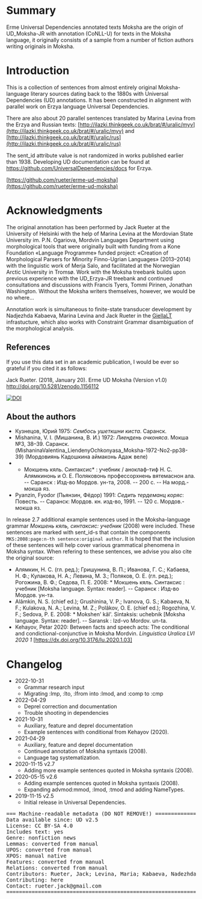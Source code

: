 # Summary

Erme Universal Dependencies annotated texts Moksha are the origin of UD_Moksha-JR with annotation (CoNLL-U) for texts in the Moksha language,
it originally consists of a sample from a number of fiction authors writing originals in Moksha.


# Introduction

This is a collection of sentences from almost entirely original Moksha-language literary sources dating back to the 1880s with
 Universal Dependencies (UD) annotations. It has been constructed in alignment with parallel work on Erzya language Universal Dependencies.

There are also about 20 parallel sentences translated by Marina Levina from the Erzya and Russian
texts: [http://ilazki.thinkgeek.co.uk/brat/#/uralic/myv](http://ilazki.thinkgeek.co.uk/brat/#/uralic/myv) and
[http://ilazki.thinkgeek.co.uk/brat/#/uralic/rus](http://ilazki.thinkgeek.co.uk/brat/#/uralic/rus)

The sent_id attribute value is not randomized in works published earlier than 1938. Developing UD documentation can be found at https://github.com/UniversalDependencies/docs for Erzya.

[https://github.com/rueter/erme-ud-moksha](https://github.com/rueter/erme-ud-moksha)


# Acknowledgments

The original annotation has been performed by Jack Rueter at the University of Helsinki with the help of Marina Levina
at the Mordovian State University im. P.N. Ogariova, Mordvin Languages Department using morphological tools 
that were originally built with funding from a Kone Foundation «Language Programme» funded project: 
«Creation of Morphological Parsers for Minority Finno-Ugrian Languages» (2013–2014) with the linguistic work of
Merja Salo, and facilitated at the Norwegian Arctic University in Tromsø. Work with the Moksha treebank
builds upon previous experience with the UD_Erzya-JR treebank and continued consultations and discussions
with Francis Tyers, Tommi Pirinen, Jonathan Washington. Without the Moksha writers themselves, however, we would be no where…

Annotation work is simultaneous to finite-state transducer development by Nadjezhda Kabaeva, Marina Levina and Jack Rueter in the [GiellaLT](https://giellalt.uit.no/lang-mdf) infrastucture, which also works with Constraint Grammar disambiguation of the morphological analysis.

## References

If you use this data set in an academic publication, I would be ever so grateful if you cited it as follows:

Jack Rueter. (2018, January 20). Erme UD Moksha (Version v1.0) http://doi.org/10.5281/zenodo.1156112

[![DOI](https://zenodo.org/badge/118232421.svg)](https://zenodo.org/badge/latestdoi/118232421)


## About the authors

- Кузнецов, Юрий 1975: *Сембось ушеткшни киста*. Саранск.
- Mishanina, V. I. (Мишанина, В. И.) 1972: *Лиендень очконяса*. Мокша №3, 38–39. Саранск. (MishaninaValentina_LiendenyOchkonyasa_Moksha-1972-No2-pp38-39) (Мордовиянь Кадошкина аймаконь Адаж веле)
- * Мокшень кяль. Синтаксис* : учебник / аноклаф-тиф Н. С. Алямкинонь и О. Е. Поляковонь профессорхнень вятемаснон ала. -- Саранск : Изд-во Мордов. ун-та, 2008. -- 200 с. -- На морд.-мокша яз.
- Pyanzin, Fyodor (Пьянзин, Фёдор) 1991: *Седить тердеманц коряс*: Повесть. -- Саранск: Мордов. кн. изд-во, 1991. -- 120 с. Мордов.-мокша яз.

 In release 2.7 additional example sentences used in the Moksha-language grammar *Мокшень кяль, синтаксис: учебник* (2008) were included. These sentences are marked with sent_id-s that contain the components `MKS:2008:page:n-th sentence:original author`. It is hoped that the inclusion of these sentences will help cover various grammatical phenomena in Moksha syntax. When refering to these sentences, we advise you also cite the original source:

- Алямкин, Н. С. (гл. ред.); Гришунина, В. П.; Иванова, Г. С.; Кабаева, Н. Ф.; Кулакова, Н. А.; Левина, М. З.; Поляков, О. Е. (гл. ред.); Рогожина, В. Ф.; Седова, П. Е. 2008: * Мокшень кяль. Синтаксис : учебник [Moksha language. Syntax: reader]. -- Саранск : Изд-во Мордов. ун-та.
- Alâmkin, N. S. (chief ed.); Grushinina, V. P.; Ivanova, G. S.; Kabaeva, N. F.; Kulakova, N. A.; Levina, M. Z.; Polâkov, O. E. (chief ed.); Rogozhina, V. F.; Sedova, P. E. 2008: * Mokshen' kâl'. Sintaksis: uchebnik [Moksha language. Syntax: reader]. -- Saransk : Izd-vo Mordov. un-ta.
- Kehayov, Petar 2020: Between facts and speech acts: The conditional and condictional-conjunctive in Moksha Mordvin. *Linguistica Uralica LVI 2020 1* [https://dx.doi.org/10.3176/lu.2020.1.03]

# Changelog

* 2022-10-31
  * Grammar research input
  * Migrating :lmp, :lto, :lfrom into :lmod, and :comp to :cmp
* 2022-04-29
  * Deprel correction and documentation
  * Trouble shooting in dependencies
* 2021-10-31
  * Auxiliary, feature and deprel documentation
  * Example sentences with conditional from Kehayov (2020).
* 2021-04-29
  * Auxiliary, feature and deprel documentation
  * Continued annotation of Moksha syntaxis (2008).
  * Language tag systematization.
* 2020-11-15 v2.7
  * Adding more example sentences quoted in Moksha syntaxis (2008).
* 2020-05-15 v2.6
  * Adding example sentences quoted in Moksha syntaxis (2008).
  * Expanding advmod:mmod, :lmod, :tmod and adding NameTypes.
* 2019-11-15 v2.5
  * Initial release in Universal Dependencies.


<pre>
=== Machine-readable metadata (DO NOT REMOVE!) ================================
Data available since: UD v2.5
License: CC BY-SA 4.0
Includes text: yes
Genre: nonfiction news
Lemmas: converted from manual
UPOS: converted from manual
XPOS: manual native
Features: converted from manual
Relations: converted from manual
Contributors: Rueter, Jack; Levina, Maria; Kabaeva, Nadezhda; Molnár, Judit
Contributing: here
Contact: rueter.jack@gmail.com
===============================================================================
</pre>
